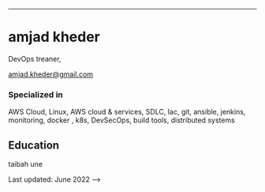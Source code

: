 ---
# amjad kheder

 DevOps treaner,


<a href="amjad.kheder@gmail.com">amjad.kheder@gmail.com</a>




### Specialized in

AWS Cloud, Linux, AWS cloud & services, SDLC, Iac, git, ansible, jenkins, monitoring, docker , k8s, DevSecOps, build tools, distributed systems



## Education

taibah une









Last updated: June 2022 -->

